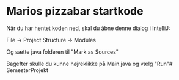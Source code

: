 # Marios pizzabar startkode

Når du har hentet koden ned, skal du åbne denne dialog i IntelliJ: 

File -> Project Structure -> Modules

Og sætte java folderen til "Mark as Sources"

Bagefter skulle du kunne højreklikke på Main.java og vælg "Run"# SemesterProjekt
